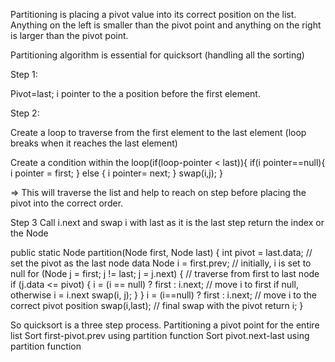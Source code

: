 
Partitioning is placing a pivot value into its correct position on the list.
Anything on the left is smaller than the pivot point and anything on the right is larger than the pivot point.

Partitioning algorithm is essential for quicksort (handling all the sorting)

Step 1: 

Pivot=last; 
i pointer to the a position before the first element.

Step 2:

Create a loop to traverse from the first element to the last element (loop breaks when it reaches the last element)

Create a condition within the loop(if(loop-pointer < last)){
if(i pointer==null){
  i pointer = first;
} else {
  i pointer= next;
}
swap(i,j);
}

=> This will traverse the list and help to reach on step before placing the pivot into the correct order.

Step 3
  Call i.next
  and swap i with last as it is the last step
  return the index or the Node
  
  public static Node partition(Node first, Node last) {
    int pivot = last.data; // set the pivot as the last node data
    Node i = first.prev; // initially, i is set to null
    for (Node j = first; j != last; j = j.next) { // traverse from first to last node
      if (j.data <= pivot) { 
        i = (i == null) ? first : i.next; // move i to first if null, otherwise i = i.next
        swap(i, j);
      }
    }
    i = (i==null) ? first : i.next; // move i to the correct pivot position
    swap(i,last); // final swap with the pivot
    return i;
}



So quicksort is a three step process.
Partitioning a pivot point for the entire list
Sort first-pivot.prev using partition function
Sort pivot.next-last using partition function